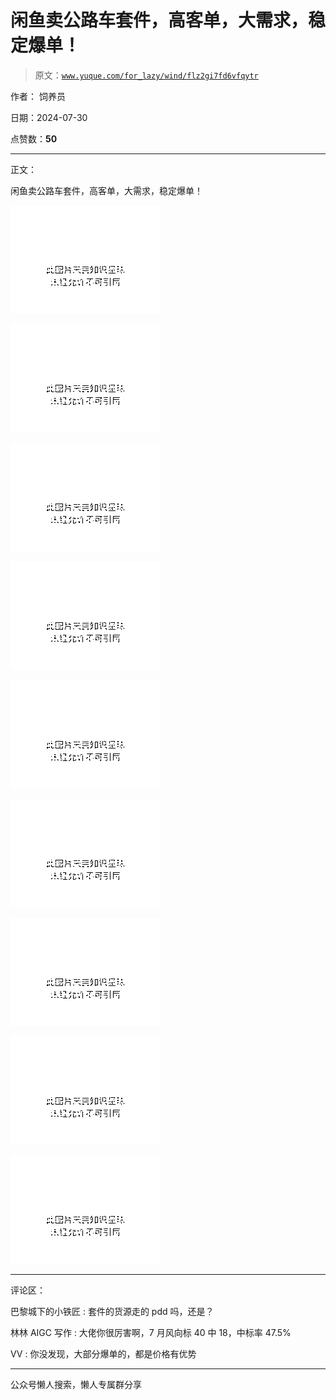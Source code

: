 # 闲鱼卖公路车套件，高客单，大需求，稳定爆单！

> 原文：[`www.yuque.com/for_lazy/wind/flz2gi7fd6vfqytr`](https://www.yuque.com/for_lazy/wind/flz2gi7fd6vfqytr)

作者： 饲养员

日期：2024-07-30

点赞数：**50**

* * *

正文：

闲鱼卖公路车套件，高客单，大需求，稳定爆单！

![](img/93d73f62ec3c5fb4197951f2b0345bf2.png "None")

![](img/083695c566ca29490d26203a3b8f3eb1.png "None")

![](img/a5971c1e220a6a8b5260b49516f23abe.png "None")

![](img/e668c31f39390955f607a4bcbf7d3b97.png "None")

![](img/a12810dfda47e8274d317cb97e184058.png "None")

![](img/b6b2aa05688de6e4df9b68206dd08102.png "None")

![](img/44965421a8b2c3d7e85935e479f403e3.png "None")

![](img/986982fdeb6e0345dd178c8b6d2a2eca.png "None")

![](img/616ae44b9e2e7506e12fe073e69fb268.png "None")

* * *

评论区：

巴黎城下的小铁匠 : 套件的货源走的 pdd 吗，还是？

林林 AIGC 写作 : 大佬你很厉害啊，7 月风向标 40 中 18，中标率 47.5%

VV : 你没发现，大部分爆单的，都是价格有优势

* * *

公众号懒人搜索，懒人专属群分享